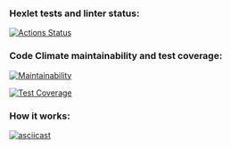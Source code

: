 ### Hexlet tests and linter status:
[![Actions Status](https://github.com/vladislav1923/backend-project-4/actions/workflows/hexlet-check.yml/badge.svg)](https://github.com/vladislav1923/backend-project-4/actions)

### Code Climate maintainability and test coverage:
[![Maintainability](https://api.codeclimate.com/v1/badges/178ff311820639cac323/maintainability)](https://codeclimate.com/github/vladislav1923/backend-project-4/maintainability)

[![Test Coverage](https://api.codeclimate.com/v1/badges/178ff311820639cac323/test_coverage)](https://codeclimate.com/github/vladislav1923/backend-project-4/test_coverage)

### How it works:
[![asciicast](https://asciinema.org/a/4Ka7ikdf5zo3IRjKbr3SVuPrI.svg)](https://asciinema.org/a/4Ka7ikdf5zo3IRjKbr3SVuPrI)
